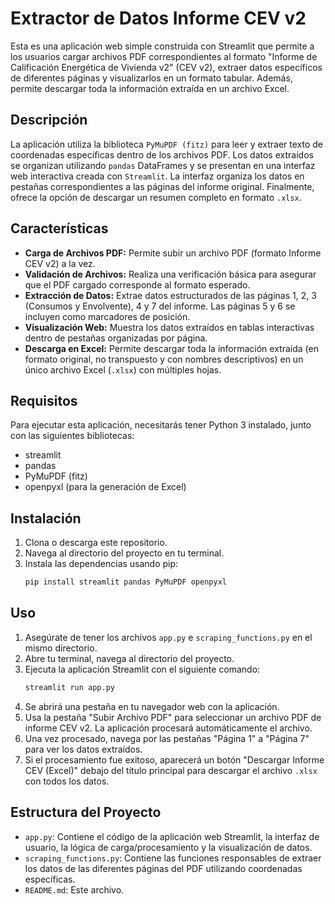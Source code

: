 # Extractor de Datos Informe CEV v2

Esta es una aplicación web simple construida con Streamlit que permite a los usuarios cargar archivos PDF correspondientes al formato "Informe de Calificación Energética de Vivienda v2" (CEV v2), extraer datos específicos de diferentes páginas y visualizarlos en un formato tabular. Además, permite descargar toda la información extraída en un archivo Excel.

## Descripción

La aplicación utiliza la biblioteca `PyMuPDF (fitz)` para leer y extraer texto de coordenadas específicas dentro de los archivos PDF. Los datos extraídos se organizan utilizando `pandas` DataFrames y se presentan en una interfaz web interactiva creada con `Streamlit`. La interfaz organiza los datos en pestañas correspondientes a las páginas del informe original. Finalmente, ofrece la opción de descargar un resumen completo en formato `.xlsx`.

## Características

* **Carga de Archivos PDF:** Permite subir un archivo PDF (formato Informe CEV v2) a la vez.
* **Validación de Archivos:** Realiza una verificación básica para asegurar que el PDF cargado corresponde al formato esperado.
* **Extracción de Datos:** Extrae datos estructurados de las páginas 1, 2, 3 (Consumos y Envolvente), 4 y 7 del informe. Las páginas 5 y 6 se incluyen como marcadores de posición.
* **Visualización Web:** Muestra los datos extraídos en tablas interactivas dentro de pestañas organizadas por página.
* **Descarga en Excel:** Permite descargar toda la información extraída (en formato original, no transpuesto y con nombres descriptivos) en un único archivo Excel (`.xlsx`) con múltiples hojas.

## Requisitos

Para ejecutar esta aplicación, necesitarás tener Python 3 instalado, junto con las siguientes bibliotecas:

* streamlit
* pandas
* PyMuPDF (fitz)
* openpyxl (para la generación de Excel)

## Instalación

1.  Clona o descarga este repositorio.
2.  Navega al directorio del proyecto en tu terminal.
3.  Instala las dependencias usando pip:
    ```bash
    pip install streamlit pandas PyMuPDF openpyxl
    ```

## Uso

1.  Asegúrate de tener los archivos `app.py` e `scraping_functions.py` en el mismo directorio.
2.  Abre tu terminal, navega al directorio del proyecto.
3.  Ejecuta la aplicación Streamlit con el siguiente comando:
    ```bash
    streamlit run app.py
    ```
4.  Se abrirá una pestaña en tu navegador web con la aplicación.
5.  Usa la pestaña "Subir Archivo PDF" para seleccionar un archivo PDF de informe CEV v2. La aplicación procesará automáticamente el archivo.
6.  Una vez procesado, navega por las pestañas "Página 1" a "Página 7" para ver los datos extraídos.
7.  Si el procesamiento fue exitoso, aparecerá un botón "Descargar Informe CEV (Excel)" debajo del título principal para descargar el archivo `.xlsx` con todos los datos.

## Estructura del Proyecto

* `app.py`: Contiene el código de la aplicación web Streamlit, la interfaz de usuario, la lógica de carga/procesamiento y la visualización de datos.
* `scraping_functions.py`: Contiene las funciones responsables de extraer los datos de las diferentes páginas del PDF utilizando coordenadas específicas.
* `README.md`: Este archivo.